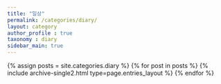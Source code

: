 ```yaml
---
title: "일상"
permalink: /categories/diary/
layout: category
author_profile : true
taxonomy : diary
sidebar_main: true
---
```


{% assign posts = site.categories.diary %}
{% for post in posts %} {% include archive-single2.html type=page.entries_layout %} {% endfor %}

